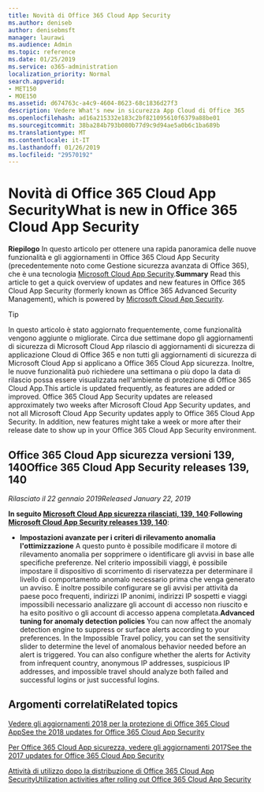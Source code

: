 ```yaml
---
title: Novità di Office 365 Cloud App Security
ms.author: deniseb
author: denisebmsft
manager: laurawi
ms.audience: Admin
ms.topic: reference
ms.date: 01/25/2019
ms.service: o365-administration
localization_priority: Normal
search.appverid:
- MET150
- MOE150
ms.assetid: d674763c-a4c9-4604-8623-68c1836d27f3
description: Vedere What's new in sicurezza App Cloud di Office 365
ms.openlocfilehash: ad16a215332e183c2bf821095610f6379a88be01
ms.sourcegitcommit: 38ba284b793b080b77d9c9d94ae5a0b6c1ba689b
ms.translationtype: MT
ms.contentlocale: it-IT
ms.lasthandoff: 01/26/2019
ms.locfileid: "29570192"
---
```

# <a name="what-is-new-in-office-365-cloud-app-security"></a><span data-ttu-id="c4447-103">Novità di Office 365 Cloud App Security</span><span class="sxs-lookup"><span data-stu-id="c4447-103">What is new in Office 365 Cloud App Security</span></span>

<span data-ttu-id="c4447-104">**Riepilogo** In questo articolo per ottenere una rapida panoramica delle nuove funzionalità e gli aggiornamenti in Office 365 Cloud App Security (precedentemente noto come Gestione sicurezza avanzata di Office 365), che è una tecnologia [Microsoft Cloud App Security](https://aka.ms/whatiscas).</span><span class="sxs-lookup"><span data-stu-id="c4447-104">**Summary** Read this article to get a quick overview of updates and new features in Office 365 Cloud App Security (formerly known as Office 365 Advanced Security Management), which is powered by [Microsoft Cloud App Security](https://aka.ms/whatiscas).</span></span>
  
> [!TIP]
> <span data-ttu-id="c4447-p101">In questo articolo è stato aggiornato frequentemente, come funzionalità vengono aggiunte o migliorate. Circa due settimane dopo gli aggiornamenti di sicurezza di Microsoft Cloud App rilascio di aggiornamenti di sicurezza di applicazione Cloud di Office 365 e non tutti gli aggiornamenti di sicurezza di Microsoft Cloud App si applicano a Office 365 Cloud App sicurezza. Inoltre, le nuove funzionalità può richiedere una settimana o più dopo la data di rilascio possa essere visualizzata nell'ambiente di protezione di Office 365 Cloud App.</span><span class="sxs-lookup"><span data-stu-id="c4447-p101">This article is updated frequently, as features are added or improved. Office 365 Cloud App Security updates are released approximately two weeks after Microsoft Cloud App Security updates, and not all Microsoft Cloud App Security updates apply to Office 365 Cloud App Security. In addition, new features might take a week or more after their release date to show up in your Office 365 Cloud App Security environment.</span></span>

## <a name="office-365-cloud-app-security-releases-139-140"></a><span data-ttu-id="c4447-108">Office 365 Cloud App sicurezza versioni 139, 140</span><span class="sxs-lookup"><span data-stu-id="c4447-108">Office 365 Cloud App Security releases 139, 140</span></span>

<span data-ttu-id="c4447-109">*Rilasciato il 22 gennaio 2019*</span><span class="sxs-lookup"><span data-stu-id="c4447-109">*Released January 22, 2019*</span></span>

<span data-ttu-id="c4447-110">**In seguito [Microsoft Cloud App sicurezza rilasciati, 139, 140](https://docs.microsoft.com/cloud-app-security/release-notes#cloud-app-security-release-139-140)**:</span><span class="sxs-lookup"><span data-stu-id="c4447-110">**Following [Microsoft Cloud App Security releases 139, 140](https://docs.microsoft.com/cloud-app-security/release-notes#cloud-app-security-release-139-140)**:</span></span>

- <span data-ttu-id="c4447-p102">**Impostazioni avanzate per i criteri di rilevamento anomalia l'ottimizzazione** A questo punto è possibile modificare il motore di rilevamento anomalia per sopprimere o identificare gli avvisi in base alle specifiche preferenze. Nel criterio impossibili viaggi, è possibile impostare il dispositivo di scorrimento di riservatezza per determinare il livello di comportamento anomalo necessario prima che venga generato un avviso. È inoltre possibile configurare se gli avvisi per attività da paese poco frequenti, indirizzi IP anonimi, indirizzi IP sospetti e viaggi impossibili necessario analizzare gli account di accesso non riuscito e ha esito positivo o gli account di accesso appena completata.</span><span class="sxs-lookup"><span data-stu-id="c4447-p102">**Advanced tuning for anomaly detection policies** You can now affect the anomaly detection engine to suppress or surface alerts according to your preferences. In the Impossible Travel policy, you can set the sensitivity slider to determine the level of anomalous behavior needed before an alert is triggered. You can also configure whether the alerts for Activity from infrequent country, anonymous IP addresses, suspicious IP addresses, and impossible travel should analyze both failed and successful logins or just successful logins.</span></span> 

## <a name="related-topics"></a><span data-ttu-id="c4447-114">Argomenti correlati</span><span class="sxs-lookup"><span data-stu-id="c4447-114">Related topics</span></span>

[<span data-ttu-id="c4447-115">Vedere gli aggiornamenti 2018 per la protezione di Office 365 Cloud App</span><span class="sxs-lookup"><span data-stu-id="c4447-115">See the 2018 updates for Office 365 Cloud App Security</span></span>](new-in-office-365-cas-2018.md)

[<span data-ttu-id="c4447-116">Per Office 365 Cloud App sicurezza, vedere gli aggiornamenti 2017</span><span class="sxs-lookup"><span data-stu-id="c4447-116">See the 2017 updates for Office 365 Cloud App Security</span></span>](new-in-office-365-cas-2017.md)
    
[<span data-ttu-id="c4447-117">Attività di utilizzo dopo la distribuzione di Office 365 Cloud App Security</span><span class="sxs-lookup"><span data-stu-id="c4447-117">Utilization activities after rolling out Office 365 Cloud App Security</span></span>](utilization-activities-for-ocas.md)